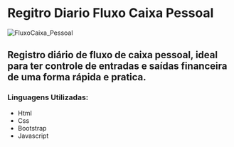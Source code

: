 # Regitro Diario Fluxo Caixa Pessoal

![FluxoCaixa_Pessoal](https://github.com/user-attachments/assets/02ac0823-8dd3-4f50-9b94-de48c146cbb0)

## Registro diário de fluxo de caixa pessoal, ideal para ter controle de entradas e saídas financeira de uma forma rápida e pratica.

### Linguagens Utilizadas:

- Html
- Css
- Bootstrap
- Javascript
